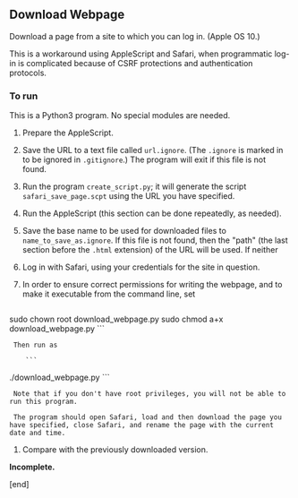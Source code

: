 ## Download Webpage

Download a page from a site to which you can log in. (Apple OS 10.)

This is a  workaround using AppleScript and Safari, when programmatic log-in is complicated because of CSRF protections and authentication protocols. 

### To run

This is a Python3 program. No special modules are needed.

 1. Prepare the AppleScript.
   2. Save the URL to a text file called `url.ignore`. (The `.ignore` is marked in to be ignored in `.gitignore`.) The program will exit if this file is not found.
   2. Run the program `create_script.py`; it will generate the script `safari_save_page.scpt` using the URL you have specified.
 1. Run the AppleScript (this section can be done repeatedly, as needed).
   2. Save the base name to be used for downloaded files to `name_to_save_as.ignore`. If this file is not found, then the "path" (the last section before the `.html` extension) of the URL will be used. If neither 
   2. Log in with Safari, using your credentials for the site in question.
   2. In order to ensure correct permissions for writing the webpage, and to make it executable from the command line, set

        ```
sudo chown root download_webpage.py
sudo chmod a+x download_webpage.py
        ```

     Then run as

        ```
./download_webpage.py
        ```

     Note that if you don't have root privileges, you will not be able to run this program.
     
     The program should open Safari, load and then download the page you have specified, close Safari, and rename the page with the current date and time.
 1. Compare with the previously downloaded version.

**Incomplete.**

[end]
